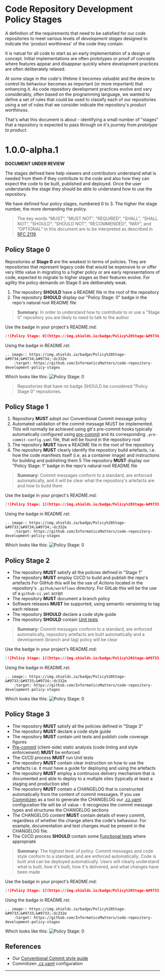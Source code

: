 # Code Repository Development Policy Stages

A definition of the requirements that need to be satisfied
for our code repositories to meet various levels of _development stages_
designed to indicate the 'product worthiness' of the code they contain.

It is natual for all code to start as an early implementation of a
design or concept. Initial implementations are often prototypes or
proof of concepts where features appear and disappear quickly where
development practices are often deliberately relaxed.

At some stage in the code's lifetime it becomes _valuable_ and the desire
to control its behaviour becomes as important (or more important)
that enhancing it. As code repository development practices evolve and
vary considerably, often based on the programming language, we wanted to define
a set of rules that could be used to classify each of our repositories
using a set of rules that we consider indicate the repository's
_product worthiness_.

That's what this document is about - identifying a small number of "stages"
that a repository is expected to pass through on it's journey from
_prototype to product_.

# 1.0.0-alpha.1

**DOCUMENT UNDER REVIEW**

The stages defined here help viewers and contributors understand what is
needed from them if they contribute to the code and also how they can expect
the code to be built, published and deployed. Once the user understands the
stage they should be able to understand how to use the repository.

We have defined four policy stages, numbered 0 to 3. The higher the
stage number, the more demanding the policy.

>  The key words “MUST”, “MUST NOT”, “REQUIRED”, “SHALL”, “SHALL NOT”, “SHOULD”,
    “SHOULD NOT”, “RECOMMENDED”, “MAY”, and “OPTIONAL” in this document are to
    be interpreted as described in [RFC 2119].

## Policy Stage 0
Repositories at **Stage 0** are the weakest in terms of policies. They
are repositories that represent legacy code that would be expensive to or
offer very little value in migrating to a higher policy or are early
representations of code, expected to migrate to higher stages as their features
evolve. For agility the policy demands on Stage 0 are deliberately weak.

1. The repository **SHOULD** have a README file in the root of the repository
2. The repository **SHOULD** display our "Policy Stage: 0" badge
   in the repo's natural root README file

>   **Summary**: In order to understand how to contribute to or use a "Stage 0"
    repository you are likely to need to talk to the author

Use the badge in your project's README.md:
```md
[![Policy Stage: 0](https://img.shields.io/badge/Policy%20Stage-&#9734;&#9734;&#9734;-dc332e)](https://github.com/InformaticsMatters/code-repository-development-policy-stages)
```

Using the badge in README.rst:
```doctest
.. image:: https://img.shields.io/badge/Policy%20Stage-&#9734;&#9734;&#9734;-dc332e
    :target: https://github.com/InformaticsMatters/code-repository-development-policy-stages

```

Which looks like this:
![Policy Stage: 0](https://img.shields.io/badge/Policy%20Stage-&#9734;&#9734;&#9734;-dc332e)

> Repositories that have no badge SHOULD be considered "Policy Stage 0" repositories.

## Policy Stage 1
1. Repository **MUST** adopt our Conventional Commit message policy
2. Automated validation of the commit message MUST be implemented.
   This will normally be achieved using git's pre-commit hooks typically 
   automatically configured using [pre-commit] and its corresponding
   `.pre-commit-config.yaml` file, that will be found in the repository root
3. The repository **MUST** have a README file in the root of the repository
4. The repository **MUST** clearly identify the repository build artefacts,
   i.e. how the code manifests itself (i.e. as a container image)
   and instructions for building and publishing them
5  The repository **MUST** display our "Policy Stage: 1" badge
   in the repo's natural root README file

>   **Summary**: Commit messages conform to a standard, are enforced automatically,
    and it will be clear what the repository's artefacts are and how to build them  

Use the badge in your project's README.md:
```md
[![Policy Stage: 1](https://img.shields.io/badge/Policy%20Stage-&#9733;&#9734;&#9734;-dc332e)](https://github.com/InformaticsMatters/code-repository-development-policy-stages)
```

Using the badge in README.rst:
```doctest
.. image:: https://img.shields.io/badge/Policy%20Stage-&#9733;&#9734;&#9734;-dc332e
    :target: https://github.com/InformaticsMatters/code-repository-development-policy-stages

```

Which looks like this:
![Policy Stage: 0](https://img.shields.io/badge/Policy%20Stage-&#9733;&#9734;&#9734;-dc332e)

## Policy Stage 2
- The repository **MUST** satisfy all the policies defined in "Stage 1"
- The repository **MUST** employ CI/CD to build and publish the repo's artefacts
  For GitHub this will be the use of _Actions_ located in the repository's
  `.github/workflows` directory. For GitLab this will be the use
  of a `github-ci.yml` script
- The repository **MUST** document a branch policy
- Software releases **MUST** be supported, using semantic versioning
  to tag each release 
- The repository **SHOULD** declare a code style guide
- The repository **SHOULD** contain [Unit tests]

>   **Summary**: Commit messages conform to a standard, are enforced automatically,
    repository artefacts are built automatically and a development (branch and tag)
    policy will be clear

Use the badge in your project's README.md:
```md
[![Policy Stage: 1](https://img.shields.io/badge/Policy%20Stage-&#9733;&#9733;&#9734;-dc332e)](https://github.com/InformaticsMatters/code-repository-development-policy-stages)
```

Using the badge in README.rst:
```doctest
.. image:: https://img.shields.io/badge/Policy%20Stage-&#9733;&#9733;&#9734;-dc332e
    :target: https://github.com/InformaticsMatters/code-repository-development-policy-stages

```

Which looks like this:
![Policy Stage: 0](https://img.shields.io/badge/Policy%20Stage-&#9733;&#9733;&#9734;-dc332e)

## Policy Stage 3
- The repository **MUST** satisfy all the policies defined in "Stage 3"
- The repository **MUST** declare a code style guide
- The repository **MUST** contain unit tests and publish code coverage figures
- [Pre-commit] (client-side) static analysis (code linting and style enforcement)
  **MUST** be enforced
- The CI/CD process **MUST** run Unit tests
- The repository **MUST** contain clear instruction on how to use the artefacts
  i.e. it must have a guide for deploying and using the artefacts
- The repository **MUST** employ a continuous delivery mechanism that
  is documented and able to deploy to a multiple sites (typically at least
  a staging and production site)
- The repository **MUST** contain a CHANGELOG that is constructed automatically
  from the content of commit messages. If you use [Commitizen] as a tool
  to generate the CHANGELOG our [.cz.yaml] configuration file will be of value -
  it recognizes the commit message types and structures the CHANGELOG sections
- The CHANGELOG content **MUST** contain details of every commit, regardless of
  whether the change alters the code's behaviour. For example, documentation
  and test changes must be present in the CHANGELOG file.
- The CI/CD process **SHOULD** contain some [Functional tests] where appropriate

>   **Summary**: The highest level of policy. Commit messages and code style
    conform to a standard, and are enforced automatically. Code is built
    and can be deployed automatically. Users will clearly understand what is built,
    how it's built, how it's delivered, and what changes have been made

Use the badge in your project's README.md:
```md
[![Policy Stage: 1](https://img.shields.io/badge/Policy%20Stage-&#9733;&#9733;&#9733;-dc332e)](https://github.com/InformaticsMatters/code-repository-development-policy-stages)
```

Using the badge in README.rst:
```doctest
.. image:: https://img.shields.io/badge/Policy%20Stage-&#9733;&#9733;&#9733;-dc332e
    :target: https://github.com/InformaticsMatters/code-repository-development-policy-stages

```

Which looks like this:
![Policy Stage: 0](https://img.shields.io/badge/Policy%20Stage-&#9733;&#9733;&#9733;-dc332e)

## References

- Our [Conventional Commit style guide]
- Commitizen [.cz.yaml] configuration

---

[.cz.yaml]: https://gist.github.com/alanbchristie/19077203307101e9e9d52086488d4921
[commitizen]: https://pypi.org/project/commitizen
[conventional commit style guide]: https://discourse.squonk.it/t/conventional-commit-style-guide
[functional tests]: https://en.wikipedia.org/wiki/Functional_testing
[pre-commit]: https://pre-commit.com
[rfc 2119]: https://www.ietf.org/rfc/rfc2119.txt
[unit tests]: https://en.wikipedia.org/wiki/Unit_testing
